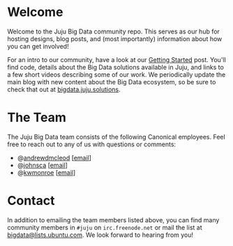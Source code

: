 # Welcome

Welcome to the Juju Big Data community repo. This serves as our hub for
hosting designs, blog posts, and (most importantly) information about how you
can get involved!

For an intro to our community, have a look at our [Getting Started][] post.
You'll find code, details about the Big Data solutions available in Juju, and
links to a few short videos describing some of our work. We periodically
update the main blog with new content about the Big Data ecosystem, so be
sure to check that out at [bigdata.juju.solutions][].


# The Team

The Juju Big Data team consists of the following Canonical employees. Feel free
to reach out to any of us with questions or comments:

* @[andrewdmcleod](https://github.com/andrewdmcleod) \[[email](mailto:andrew.mcleod@canonical.com)\]
* @[johnsca](https://github.com/johnsca) \[[email](mailto:cory.johns@canonical.com)\]
* @[kwmonroe](https://github.com/kwmonroe) \[[email](mailto:kevin.monroe@canonical.com)\]


# Contact

In addition to emailing the team members listed above, you can find many
community members in `#juju` on `irc.freenode.net` or mail the list at
<bigdata@lists.ubuntu.com>. We look forward to hearing from you!

[Getting Started]: http://bigdata.juju.solutions/getstarted
[bigdata.juju.solutions]: http://bigdata.juju.solutions
